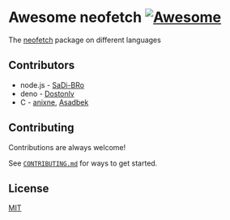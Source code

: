 # Awesome neofetch [![Awesome](https://awesome.re/badge.svg)](https://awesome.re)

The [neofetch](https://github.com/dylanaraps/neofetch) package on different languages

## Contributors

- node.js - [SaDi-BRo](https://github.com/SaDi-BRo)
- deno - [Dostonlv](https://github.com/Dostonlv)
- C - [anixne](https://github.com/anixne), [Asadbek](https://github.com/nizomovasadbek)

## Contributing

Contributions are always welcome!

See [`CONTRIBUTING.md`](https://github.com/SaDi-BRo/awesome-neofetch/blob/main/.github/CONTRIBUTING.md) for ways to get started.

## License

[MIT](https://choosealicense.com/licenses/mit/)

